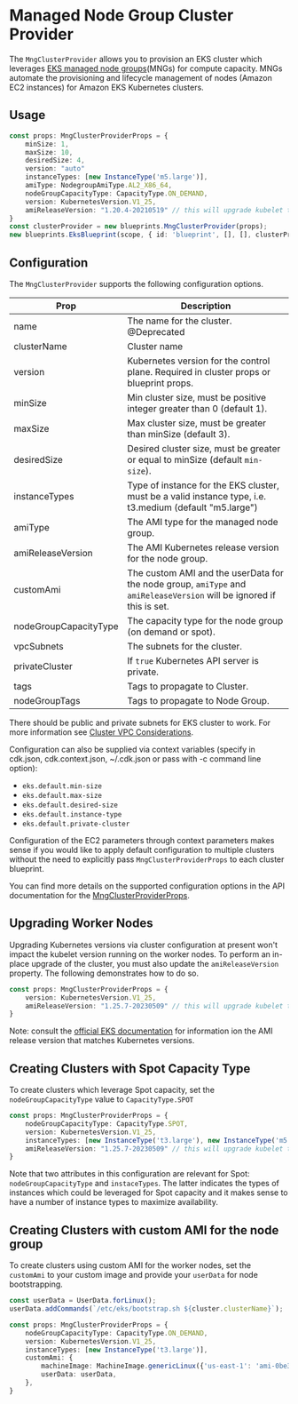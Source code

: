 # Managed Node Group Cluster Provider

The `MngClusterProvider` allows you to provision an EKS cluster which leverages [EKS managed node groups](https://docs.aws.amazon.com/eks/latest/userguide/managed-node-groups.html)(MNGs) for compute capacity. MNGs automate the provisioning and lifecycle management of nodes (Amazon EC2 instances) for Amazon EKS Kubernetes clusters.

## Usage 

```typescript
const props: MngClusterProviderProps = {
    minSize: 1,
    maxSize: 10,
    desiredSize: 4,
    version: "auto"
    instanceTypes: [new InstanceType('m5.large')],
    amiType: NodegroupAmiType.AL2_X86_64,
    nodeGroupCapacityType: CapacityType.ON_DEMAND,
    version: KubernetesVersion.V1_25,
    amiReleaseVersion: "1.20.4-20210519" // this will upgrade kubelet to 1.20.4
}
const clusterProvider = new blueprints.MngClusterProvider(props);
new blueprints.EksBlueprint(scope, { id: 'blueprint', [], [], clusterProvider });
```

## Configuration

The `MngClusterProvider` supports the following configuration options. 

| Prop                  | Description |
|-----------------------|-------------|
| name                  | The name for the cluster. @Deprecated
| clusterName           | Cluster name
| version               | Kubernetes version for the control plane. Required in cluster props or blueprint props.
| minSize               | Min cluster size, must be positive integer greater than 0 (default 1).
| maxSize               | Max cluster size, must be greater than minSize (default 3).
| desiredSize           | Desired cluster size, must be greater or equal to minSize (default `min-size`).
| instanceTypes         | Type of instance for the EKS cluster, must be a valid instance type, i.e. t3.medium (default "m5.large")
| amiType               | The AMI type for the managed node group.
| amiReleaseVersion     | The AMI Kubernetes release version for the node group.
| customAmi             | The custom AMI and the userData for the node group, `amiType` and `amiReleaseVersion` will be ignored if this is set.
| nodeGroupCapacityType | The capacity type for the node group (on demand or spot).
| vpcSubnets            | The subnets for the cluster.
| privateCluster        | If `true` Kubernetes API server is private.
| tags                  | Tags to propagate to Cluster.
| nodeGroupTags         | Tags to propagate to Node Group. 

There should be public and private subnets for EKS cluster to work. For more information see [Cluster VPC Considerations](https://docs.aws.amazon.com/eks/latest/userguide/network_reqs.html).

Configuration can also be supplied via context variables (specify in cdk.json, cdk.context.json, ~/.cdk.json or pass with -c command line option):

- `eks.default.min-size`
- `eks.default.max-size` 
- `eks.default.desired-size`
- `eks.default.instance-type` 
- `eks.default.private-cluster`

Configuration of the EC2 parameters through context parameters makes sense if you would like to apply default configuration to multiple clusters without the need to explicitly pass `MngClusterProviderProps` to each cluster blueprint.

You can find more details on the supported configuration options in the API documentation for the [MngClusterProviderProps](../api/interfaces/clusters.MngClusterProviderProps.html).

## Upgrading Worker Nodes

Upgrading Kubernetes versions via cluster configuration at present won't impact the kubelet version running on the worker nodes. To perform an in-place upgrade of the cluster, you must also update the `amiReleaseVersion` property. The following demonstrates how to do so.

```typescript
const props: MngClusterProviderProps = {
    version: KubernetesVersion.V1_25,
    amiReleaseVersion: "1.25.7-20230509" // this will upgrade kubelet to 1.25
}
```

Note: consult the [official EKS documentation](https://docs.aws.amazon.com/eks/latest/userguide/eks-linux-ami-versions.html) for information ion the AMI release version that matches Kubernetes versions.

## Creating Clusters with Spot Capacity Type

To create clusters which leverage Spot capacity, set the `nodeGroupCapacityType` value to `CapacityType.SPOT`

```typescript
const props: MngClusterProviderProps = {
    nodeGroupCapacityType: CapacityType.SPOT,
    version: KubernetesVersion.V1_25,
    instanceTypes: [new InstanceType('t3.large'), new InstanceType('m5.large')],
    amiReleaseVersion: "1.25.7-20230509" // this will upgrade kubelet to 1.25
}
```

Note that two attributes in this configuration are relevant for Spot: `nodeGroupCapacityType` and `instaceTypes`. The latter indicates the types of instances which could be leveraged for Spot capacity and it makes sense to have a number of instance types to maximize availability.

## Creating Clusters with custom AMI for the node group

To create clusters using custom AMI for the worker nodes, set the `customAmi` to your custom image and provide your `userData` for node bootstrapping. 

```typescript
const userData = UserData.forLinux();
userData.addCommands(`/etc/eks/bootstrap.sh ${cluster.clusterName}`);

const props: MngClusterProviderProps = {
    nodeGroupCapacityType: CapacityType.ON_DEMAND,
    version: KubernetesVersion.V1_25,
    instanceTypes: [new InstanceType('t3.large')],
    customAmi: {
        machineImage: MachineImage.genericLinux({'us-east-1': 'ami-0be34337b485b2609'}),
        userData: userData,
    },
}
```
